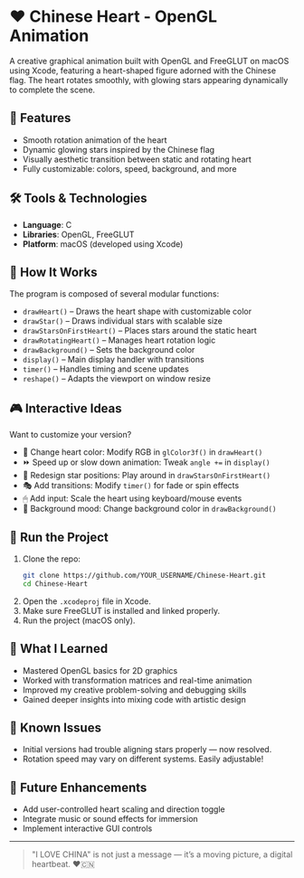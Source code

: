 # ❤️ Chinese Heart - OpenGL Animation

A creative graphical animation built with OpenGL and FreeGLUT on macOS using Xcode, featuring a heart-shaped figure adorned with the Chinese flag. The heart rotates smoothly, with glowing stars appearing dynamically to complete the scene.

## 🌟 Features

- Smooth rotation animation of the heart
- Dynamic glowing stars inspired by the Chinese flag
- Visually aesthetic transition between static and rotating heart
- Fully customizable: colors, speed, background, and more

## 🛠 Tools & Technologies

- **Language**: C
- **Libraries**: OpenGL, FreeGLUT
- **Platform**: macOS (developed using Xcode)

## 🔧 How It Works

The program is composed of several modular functions:

- `drawHeart()` – Draws the heart shape with customizable color
- `drawStar()` – Draws individual stars with scalable size
- `drawStarsOnFirstHeart()` – Places stars around the static heart
- `drawRotatingHeart()` – Manages heart rotation logic
- `drawBackground()` – Sets the background color
- `display()` – Main display handler with transitions
- `timer()` – Handles timing and scene updates
- `reshape()` – Adapts the viewport on window resize

## 🎮 Interactive Ideas

Want to customize your version?

- 🎨 Change heart color: Modify RGB in `glColor3f()` in `drawHeart()`
- ⏩ Speed up or slow down animation: Tweak `angle +=` in `display()`
- 🌠 Redesign star positions: Play around in `drawStarsOnFirstHeart()`
- 🎭 Add transitions: Modify `timer()` for fade or spin effects
- 🖱 Add input: Scale the heart using keyboard/mouse events
- 🌌 Background mood: Change background color in `drawBackground()`

## 🧪 Run the Project

1. Clone the repo:
   ```bash
   git clone https://github.com/YOUR_USERNAME/Chinese-Heart.git
   cd Chinese-Heart
   ```
2. Open the `.xcodeproj` file in Xcode.
3. Make sure FreeGLUT is installed and linked properly.
4. Run the project (macOS only).

## 🧠 What I Learned

- Mastered OpenGL basics for 2D graphics
- Worked with transformation matrices and real-time animation
- Improved my creative problem-solving and debugging skills
- Gained deeper insights into mixing code with artistic design

## 📌 Known Issues

- Initial versions had trouble aligning stars properly — now resolved.
- Rotation speed may vary on different systems. Easily adjustable!

## 🚀 Future Enhancements

- Add user-controlled heart scaling and direction toggle
- Integrate music or sound effects for immersion
- Implement interactive GUI controls


---

> "I LOVE CHINA" is not just a message — it’s a moving picture, a digital heartbeat. ❤️🇨🇳
